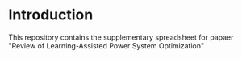 # Introduction
This repository contains the supplementary spreadsheet for papaer "Review of Learning-Assisted Power System Optimization"
